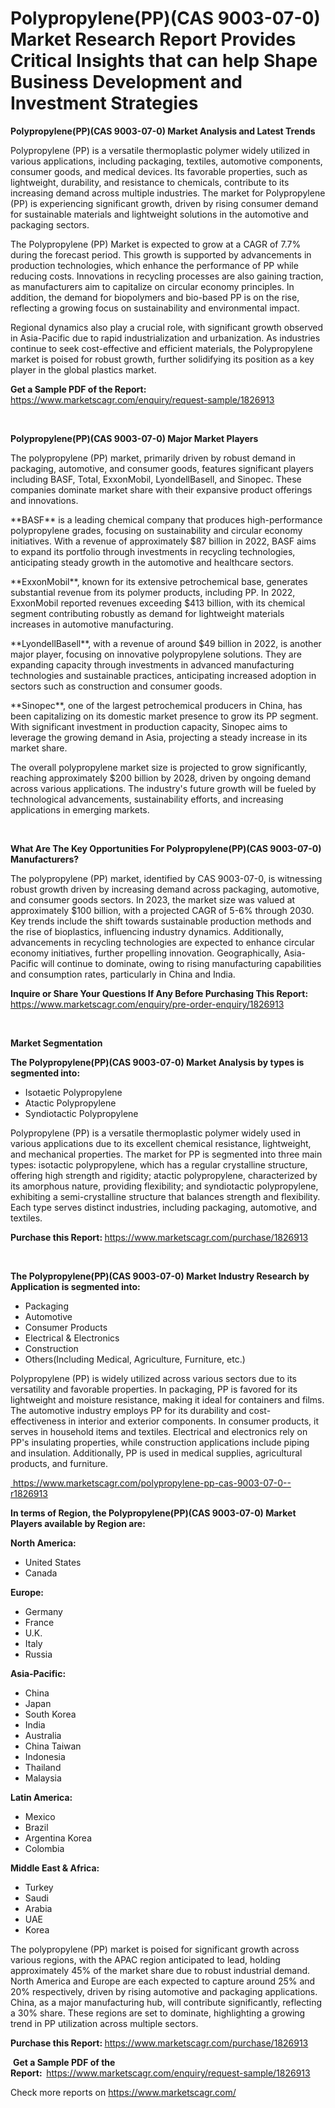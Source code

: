 <p><h1>Polypropylene(PP)(CAS 9003-07-0) Market Research Report Provides Critical Insights that can help Shape Business Development and Investment Strategies</h1></p><p><strong>Polypropylene(PP)(CAS 9003-07-0) Market Analysis and Latest Trends</strong></p>
<p><p>Polypropylene (PP) is a versatile thermoplastic polymer widely utilized in various applications, including packaging, textiles, automotive components, consumer goods, and medical devices. Its favorable properties, such as lightweight, durability, and resistance to chemicals, contribute to its increasing demand across multiple industries. The market for Polypropylene (PP) is experiencing significant growth, driven by rising consumer demand for sustainable materials and lightweight solutions in the automotive and packaging sectors.</p><p>The Polypropylene (PP) Market is expected to grow at a CAGR of 7.7% during the forecast period. This growth is supported by advancements in production technologies, which enhance the performance of PP while reducing costs. Innovations in recycling processes are also gaining traction, as manufacturers aim to capitalize on circular economy principles. In addition, the demand for biopolymers and bio-based PP is on the rise, reflecting a growing focus on sustainability and environmental impact.</p><p>Regional dynamics also play a crucial role, with significant growth observed in Asia-Pacific due to rapid industrialization and urbanization. As industries continue to seek cost-effective and efficient materials, the Polypropylene market is poised for robust growth, further solidifying its position as a key player in the global plastics market.</p></p>
<p><strong>Get a Sample PDF of the Report:&nbsp;</strong> <a href="https://www.marketscagr.com/enquiry/request-sample/1826913?utm_campaign=2236&utm_medium=2&utm_source=Github&utm_content=ia&utm_term=03022025&utm_id=polypropyleneppcas-9003-07-0">https://www.marketscagr.com/enquiry/request-sample/1826913</a></p>
<p>&nbsp;</p>
<p><strong>Polypropylene(PP)(CAS 9003-07-0) Major Market Players</strong></p>
<p><p>The polypropylene (PP) market, primarily driven by robust demand in packaging, automotive, and consumer goods, features significant players including BASF, Total, ExxonMobil, LyondellBasell, and Sinopec. These companies dominate market share with their expansive product offerings and innovations.</p><p>**BASF** is a leading chemical company that produces high-performance polypropylene grades, focusing on sustainability and circular economy initiatives. With a revenue of approximately $87 billion in 2022, BASF aims to expand its portfolio through investments in recycling technologies, anticipating steady growth in the automotive and healthcare sectors.</p><p>**ExxonMobil**, known for its extensive petrochemical base, generates substantial revenue from its polymer products, including PP. In 2022, ExxonMobil reported revenues exceeding $413 billion, with its chemical segment contributing robustly as demand for lightweight materials increases in automotive manufacturing.</p><p>**LyondellBasell**, with a revenue of around $49 billion in 2022, is another major player, focusing on innovative polypropylene solutions. They are expanding capacity through investments in advanced manufacturing technologies and sustainable practices, anticipating increased adoption in sectors such as construction and consumer goods.</p><p>**Sinopec**, one of the largest petrochemical producers in China, has been capitalizing on its domestic market presence to grow its PP segment. With significant investment in production capacity, Sinopec aims to leverage the growing demand in Asia, projecting a steady increase in its market share.</p><p>The overall polypropylene market size is projected to grow significantly, reaching approximately $200 billion by 2028, driven by ongoing demand across various applications. The industry's future growth will be fueled by technological advancements, sustainability efforts, and increasing applications in emerging markets.</p></p>
<p>&nbsp;</p>
<p><strong>What Are The Key Opportunities For Polypropylene(PP)(CAS 9003-07-0) Manufacturers?</strong></p>
<p><p>The polypropylene (PP) market, identified by CAS 9003-07-0, is witnessing robust growth driven by increasing demand across packaging, automotive, and consumer goods sectors. In 2023, the market size was valued at approximately $100 billion, with a projected CAGR of 5-6% through 2030. Key trends include the shift towards sustainable production methods and the rise of bioplastics, influencing industry dynamics. Additionally, advancements in recycling technologies are expected to enhance circular economy initiatives, further propelling innovation. Geographically, Asia-Pacific will continue to dominate, owing to rising manufacturing capabilities and consumption rates, particularly in China and India.</p></p>
<p><strong>Inquire or Share Your Questions If Any Before Purchasing This Report:</strong> <a href="https://www.marketscagr.com/enquiry/pre-order-enquiry/1826913?utm_campaign=2236&utm_medium=2&utm_source=Github&utm_content=ia&utm_term=03022025&utm_id=polypropyleneppcas-9003-07-0">https://www.marketscagr.com/enquiry/pre-order-enquiry/1826913</a></p>
<p>&nbsp;</p>
<p><strong>Market Segmentation</strong></p>
<p><strong>The Polypropylene(PP)(CAS 9003-07-0) Market Analysis by types is segmented into:</strong></p>
<p><ul><li>Isotaetic Polypropylene</li><li>Atactic Polypropylene</li><li>Syndiotactic Polypropylene</li></ul></p>
<p><p>Polypropylene (PP) is a versatile thermoplastic polymer widely used in various applications due to its excellent chemical resistance, lightweight, and mechanical properties. The market for PP is segmented into three main types: isotactic polypropylene, which has a regular crystalline structure, offering high strength and rigidity; atactic polypropylene, characterized by its amorphous nature, providing flexibility; and syndiotactic polypropylene, exhibiting a semi-crystalline structure that balances strength and flexibility. Each type serves distinct industries, including packaging, automotive, and textiles.</p></p>
<p><strong>Purchase this Report:&nbsp;</strong><a href="https://www.marketscagr.com/purchase/1826913?utm_campaign=2236&utm_medium=2&utm_source=Github&utm_content=ia&utm_term=03022025&utm_id=polypropyleneppcas-9003-07-0">https://www.marketscagr.com/purchase/1826913</a></p>
<p>&nbsp;</p>
<p><strong>The Polypropylene(PP)(CAS 9003-07-0) Market Industry Research by Application is segmented into:</strong></p>
<p><ul><li>Packaging</li><li>Automotive</li><li>Consumer Products</li><li>Electrical & Electronics</li><li>Construction</li><li>Others(Including Medical, Agriculture, Furniture, etc.)</li></ul></p>
<p><p>Polypropylene (PP) is widely utilized across various sectors due to its versatility and favorable properties. In packaging, PP is favored for its lightweight and moisture resistance, making it ideal for containers and films. The automotive industry employs PP for its durability and cost-effectiveness in interior and exterior components. In consumer products, it serves in household items and textiles. Electrical and electronics rely on PP's insulating properties, while construction applications include piping and insulation. Additionally, PP is used in medical supplies, agricultural products, and furniture.</p></p>
<p><a href="https://www.marketscagr.com/polypropylene-pp-cas-9003-07-0--r1826913?utm_campaign=2236&utm_medium=2&utm_source=Github&utm_content=ia&utm_term=03022025&utm_id=polypropyleneppcas-9003-07-0">&nbsp;https://www.marketscagr.com/polypropylene-pp-cas-9003-07-0--r1826913</a></p>
<p><strong>In terms of Region, the Polypropylene(PP)(CAS 9003-07-0) Market Players available by Region are:</strong></p>
<p>
    <p> <strong> North America: </strong>
        <ul>
            <li>United States</li>
            <li>Canada</li>
        </ul>
        </p> 
    <p> <strong> Europe: </strong>
        <ul>
            <li>Germany</li>
            <li>France</li>
            <li>U.K.</li>
            <li>Italy</li>
            <li>Russia</li>
        </ul>
        </p> 
    <p> <strong> Asia-Pacific: </strong>
        <ul>
            <li>China</li>
            <li>Japan</li>
            <li>South Korea</li>
            <li>India</li>
            <li>Australia</li>
            <li>China Taiwan</li>
            <li>Indonesia</li>
            <li>Thailand</li>
            <li>Malaysia</li>
        </ul>
        </p> 
    <p> <strong> Latin America: </strong>
        <ul>
            <li>Mexico</li>
            <li>Brazil</li>
            <li>Argentina Korea</li>
            <li>Colombia</li>
        </ul>
        </p> 
    <p> <strong> Middle East & Africa: </strong>
        <ul>
            <li>Turkey</li>
            <li>Saudi</li>
            <li>Arabia</li>
            <li>UAE</li>
            <li>Korea</li>
        </ul>
    </p>
    </p>
<p><p>The polypropylene (PP) market is poised for significant growth across various regions, with the APAC region anticipated to lead, holding approximately 45% of the market share due to robust industrial demand. North America and Europe are each expected to capture around 25% and 20% respectively, driven by rising automotive and packaging applications. China, as a major manufacturing hub, will contribute significantly, reflecting a 30% share. These regions are set to dominate, highlighting a growing trend in PP utilization across multiple sectors.</p></p>
<p><strong>Purchase this Report: </strong><a href="https://www.marketscagr.com/purchase/1826913?utm_campaign=2236&utm_medium=2&utm_source=Github&utm_content=ia&utm_term=03022025&utm_id=polypropyleneppcas-9003-07-0">https://www.marketscagr.com/purchase/1826913</a></p>
<p>&nbsp;<strong>Get a Sample PDF of the Report:&nbsp;&nbsp;</strong><a href="https://www.marketscagr.com/enquiry/request-sample/1826913?utm_campaign=2236&utm_medium=2&utm_source=Github&utm_content=ia&utm_term=03022025&utm_id=polypropyleneppcas-9003-07-0">https://www.marketscagr.com/enquiry/request-sample/1826913</a></p>
<p><strong></strong></p>
<p>Check more reports on <a href="https://www.marketscagr.com/?utm_campaign=2236&utm_medium=2&utm_source=Github&utm_content=ia&utm_term=03022025&utm_id=polypropyleneppcas-9003-07-0">https://www.marketscagr.com/</a></p>